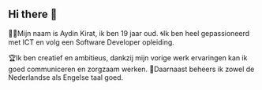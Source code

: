 ## Hi there 👋

👨‍💻Mijn naam is Aydin Kirat, ik ben 19 jaar oud.
🌀Ik ben heel gepassioneerd met ICT en volg een Software Developer opleiding.

🏆Ik ben creatief en ambitieus, dankzij mijn vorige werk ervaringen kan ik goed communiceren en zorgzaam werken.
🪿Daarnaast beheers ik zowel de Nederlandse als Engelse taal goed.
